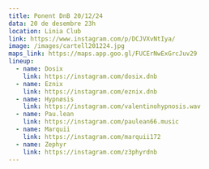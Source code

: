 ```yaml
---
title: Ponent DnB 20/12/24
data: 20 de desembre 23h
location: Linia Club
link: https://www.instagram.com/p/DCJVXvNtIya/
image: /images/cartell201224.jpg
maps_link: https://maps.app.goo.gl/FUCErNwExGrcJuv29
lineup:
  - name: Dosix
    link: https://instagram.com/dosix.dnb
  - name: Eznix
    link: https://instagram.com/eznix.dnb
  - name: Hypnøsis
    link: https://instagram.com/valentinohypnosis.wav
  - name: Pau.lean
    link: https://instagram.com/paulean66.music
  - name: Marquii
    link: https://instagram.com/marquii172
  - name: Zephyr
    link: https://instagram.com/z3phyrdnb  
---
```

